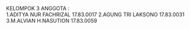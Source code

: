 
KELOMPOK 3
ANGGOTA :
<BR>
1.ADITYA NUR FACHRIZAL  17.83.0017
2.AGUNG TRI LAKSONO     17.83.0031
3.M.ALVIAN H.NASUTION   17.83.0059
<BR>


